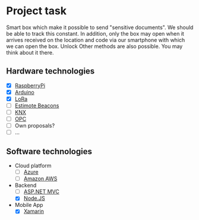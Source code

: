 # Project task

Smart box which make it possible to send "sensitive documents". We should be able to track this constant. In addition, only the box may open when it arrives received on the location and code via our smartphone with which we can open the box. Unlock Other methods are also possible. You may think about it there.

## Hardware technologies

- [x] [RaspberryPi][10]
- [x] [Arduino][11]
- [x] [LoRa][3]
- [ ] [Estimote Beacons][2]
- [ ] [KNX][1]
- [ ] [OPC][4]
- [ ] Own proposals?
- [ ] ...

## Software technologies

- Cloud platform
  - [ ] [Azure][5]
  - [ ] [Amazon AWS][6]
- Backend
  - [ ] [ASP.NET MVC][7]
  - [x] [Node.JS][8]
- Mobile App
  - [x] [Xamarin][9]

[1]: https://www.knx.org/knx-en/index.php
[2]: http://estimote.com/
[3]: http://www.proximus.be/en/id_cl_iot/large-companies-and-public-sector/solutions/internet-and-networks/internet-of-things.html?v1=paidsearch&v2=proximus-etr-esales%2Fsemetis&v3=Google&v4=Generic-Search&v5=adtext&v6=lora&v7=mecor-internet-iot&v8=14D-Generic-Lora-NL&v9=generic-lora-nl&gclid=Cj0KEQjwnKzABRDy2pb7nPSazdsBEiQAI4lZQJPeG6HXCCaALtZkVKAJhuPGprEiMoN-VNH_zHf8Y8kaAvHF8P8HAQ&gclsrc=aw.ds
[4]: http://www.opcdatahub.com/WhatIsOPC.html
[5]: https://azure.microsoft.com/en-us/
[6]: https://aws.amazon.com/
[7]: https://www.asp.net/mvc
[8]: https://nodejs.org/en/
[9]: https://www.xamarin.com/
[10]: https://www.raspberrypi.org/ 
[11]: https://www.arduino.cc/
